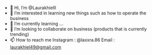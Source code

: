 - 👋 Hi, I’m @Laurakhielll
- 👀 I’m interested in learning new things such as how to operate the business 
- 🌱 I’m currently learning ...
- 💞️ I’m looking to collaborate on business (products that is currently trending) 
- 📫 How to reach me 
Instagram : @laxxra.86
Email : laurakhiel49@gmail.com

<!---
Laurakhielll/Laurakhielll is a ✨ special ✨ repository because its `README.md` (this file) appears on your GitHub profile.
You can click the Preview link to take a look at your changes.
--->
